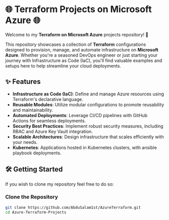 # 🌐 Terraform Projects on Microsoft Azure 🌐

Welcome to my **Terraform on Microsoft Azure** projects repository! 🚀

This repository showcases a collection of **Terraform** configurations designed to provision, manage, and automate infrastructure on **Microsoft Azure**. Whether you're a seasoned DevOps engineer or just starting your journey with Infrastructure as Code (IaC), you'll find valuable examples and setups here to help streamline your cloud deployments.

## ✨ Features

- **Infrastructure as Code (IaC)**: Define and manage Azure resources using Terraform's declarative language.
- **Reusable Modules**: Utilize modular configurations to promote reusability and maintainability.
- **Automated Deployments**: Leverage CI/CD pipelines with GitHub Actions for seamless deployments.
- **Security Best Practices**: Implement robust security measures, including RBAC and Azure Key Vault integration.
- **Scalable Architectures**: Design infrastructure that scales efficiently with your needs.
- **Kubernetes**: Applications hosted in Kubernetes clusters, with ansible playbook deployments.

## 🛠️ Getting Started

If you wish to clone my repository feel free to do so:

### **Clone the Repository**
```bash
git clone https://github.com/AbduSalam1st/AzureTerraform.git
cd Azure-Terraform-Projects
